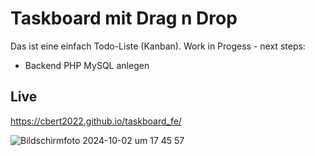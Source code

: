 # Taskboard mit Drag n Drop

Das ist eine einfach Todo-Liste (Kanban).
Work in Progess - next steps:
- Backend PHP MySQL anlegen


## Live
https://cbert2022.github.io/taskboard_fe/


![Bildschirmfoto 2024-10-02 um 17 45 57](https://github.com/user-attachments/assets/2b7b7504-d90b-46f3-b8fd-57f0c26d209e)
